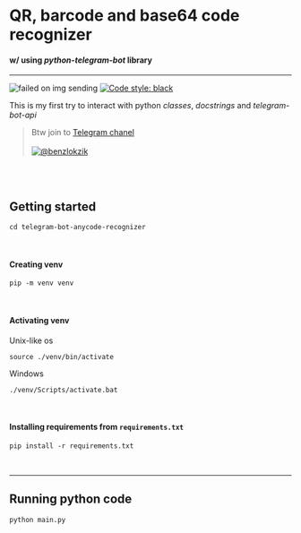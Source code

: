 # QR, barcode and base64 code recognizer

#### w/ using _python-telegram-bot_ library 

---

![failed on img sending](https://img.shields.io/badge/build-failed%20on%20img%20sending-red)
[![Code style: black](https://img.shields.io/badge/code%20style-black-000000.svg)](https://github.com/psf/black)

This is my first try to interact with python _classes_, _docstrings_ and _telegram-bot-api_

> Btw join to [Telegram chanel <br/><br/>
> ![@benzlokzik](https://img.shields.io/badge/Telegram-Channel-blue.svg?logo=telegram)](https://t.me/benzlokzik)


<br/><br/>

## Getting started

```shell
cd telegram-bot-anycode-recognizer
```
<br/>

#### Creating venv
```shell
pip -m venv venv
```

<br/>

#### Activating venv
Unix-like os
```shell
source ./venv/bin/activate
```
Windows
```shell
./venv/Scripts/activate.bat
```

<br/>

#### Installing requirements from ```requirements.txt``` 
```shell
pip install -r requirements.txt
```

<br/>

---


## Running python code

```shell
python main.py
```